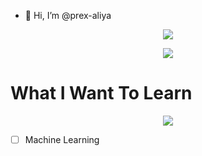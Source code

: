 - 👋 Hi, I’m @prex-aliya
<p align="center">
  <a href="https://skillicons.dev">
    <img src="https://streak-stats.demolab.com?user=prex-aliya&theme=transparent&hide_border=true&border_radius=50&date_format=j%20M%5B%20Y%5D" />
  </a>
</p>
  
<p align="center">
  <a href="https://skillicons.dev">
     <img src="https://skillicons.dev/icons?i=linux,md,latex,github,git,bash,c,rust,go,lua,html,css,neovim,vim&perline=9" />
  </a>
</p>

# What I Want To Learn
<p align="center">
  <a href="https://skillicons.dev">
     <img src="https://skillicons.dev/icons?i=nim,ipfs,bsd&perline=9" />
  </a>
</p>

- [ ] Machine Learning

